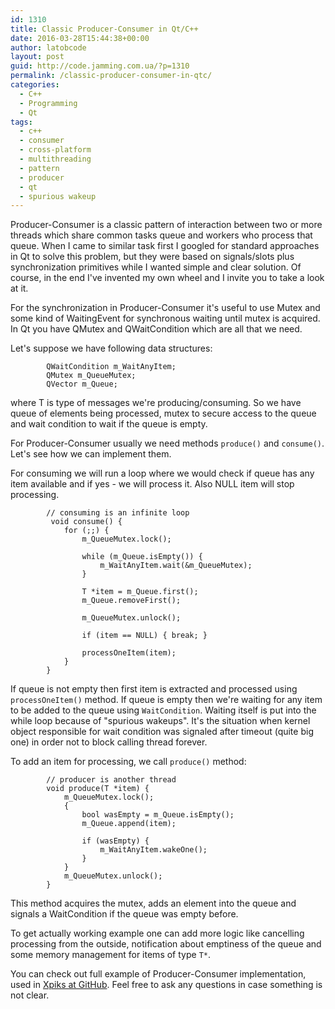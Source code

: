```yaml
---
id: 1310
title: Classic Producer-Consumer in Qt/C++
date: 2016-03-28T15:44:38+00:00
author: latobcode
layout: post
guid: http://code.jamming.com.ua/?p=1310
permalink: /classic-producer-consumer-in-qtc/
categories:
  - C++
  - Programming
  - Qt
tags:
  - c++
  - consumer
  - cross-platform
  - multithreading
  - pattern
  - producer
  - qt
  - spurious wakeup
---
```

Producer-Consumer is a classic pattern of interaction between two or more threads which share common tasks queue and workers who process that queue. When I came to similar task first I googled for standard approaches in Qt to solve this problem, but they were based on signals/slots plus synchronization primitives while I wanted simple and clear solution. Of course, in the end I've invented my own wheel and I invite you to take a look at it.

For the synchronization in Producer-Consumer it's useful to use Mutex and some kind of WaitingEvent for synchronous waiting until mutex is acquired. In Qt you have QMutex and QWaitCondition which are all that we need.

Let's suppose we have following data structures:

<pre><code class="language-clike">        QWaitCondition m_WaitAnyItem;
        QMutex m_QueueMutex;
        QVector<T*> m_Queue;</code></pre>

where T is type of messages we're producing/consuming. So we have queue of elements being processed, mutex to secure access to the queue and wait condition to wait if the queue is empty.

For Producer-Consumer usually we need methods `produce()` and `consume()`. Let's see how we can implement them.

<!--more-->

For consuming we will run a loop where we would check if queue has any item available and if yes - we will process it. Also NULL item will stop processing.

<pre><code class="language-clike">        // consuming is an infinite loop
         void consume() {
            for (;;) {
                m_QueueMutex.lock();

                while (m_Queue.isEmpty()) {
                    m_WaitAnyItem.wait(&m_QueueMutex);
                }

                T *item = m_Queue.first();
                m_Queue.removeFirst();

                m_QueueMutex.unlock();

                if (item == NULL) { break; }
                
                processOneItem(item);
            }
        }</code></pre>

If queue is not empty then first item is extracted and processed using `processOneItem()` method. If queue is empty then we're waiting for any item to be added to the queue using `WaitCondition`. Waiting itself is put into the while loop because of "spurious wakeups". It's the situation when kernel object responsible for wait condition was signaled after timeout (quite big one) in order not to block calling thread forever.

To add an item for processing, we call `produce()` method:

<pre><code class="language-clike">        // producer is another thread
        void produce(T *item) {
            m_QueueMutex.lock();
            {
                bool wasEmpty = m_Queue.isEmpty();
                m_Queue.append(item);

                if (wasEmpty) {
                    m_WaitAnyItem.wakeOne();
                }
            }
            m_QueueMutex.unlock();
        }
</code></pre>

This method acquires the mutex, adds an element into the queue and signals a WaitCondition if the queue was empty before.

To get actually working example one can add more logic like cancelling processing from the outside, notification about emptiness of the queue and some memory management for items of type `T*`.

You can check out full example of Producer-Consumer implementation, used in <a href="https://github.com/Ribtoks/xpiks/blob/master/src/xpiks-qt/Common/itemprocessingworker.h" target="_blank">Xpiks at GitHub</a>. Feel free to ask any questions in case something is not clear.